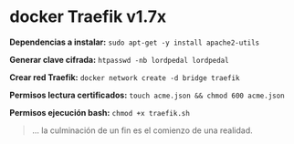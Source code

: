 # docker Traefik v1.7x

**Dependencias a instalar:** ``sudo apt-get -y install apache2-utils``

**Generar clave cifrada:** ``htpasswd -nb lordpedal lordpedal``

**Crear red Traefik:** ``docker network create -d bridge traefik``

**Permisos lectura certificados:** ``touch acme.json && chmod 600 acme.json``

**Permisos ejecución bash:** ``chmod +x traefik.sh``

> ... la culminación de un fin es el comienzo de una realidad.
